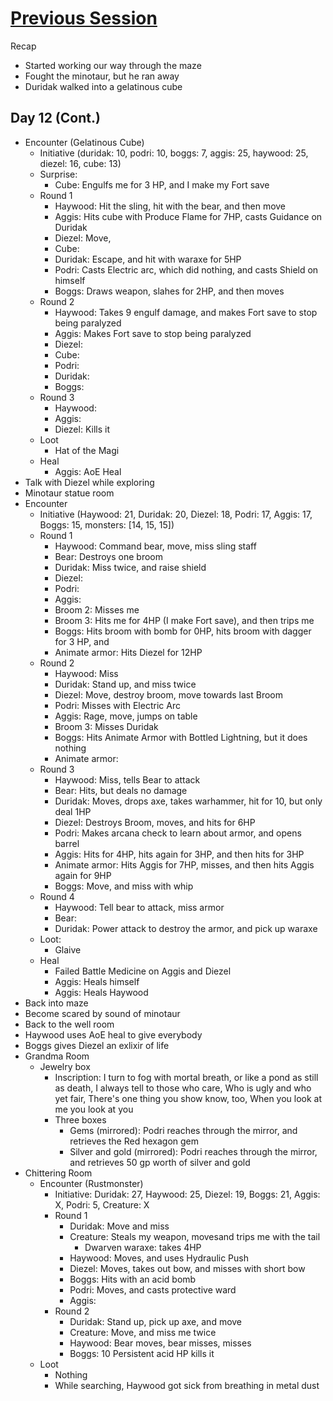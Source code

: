 # [Previous Session](2020-03-23.md) 
Recap

- Started working our way through the maze
- Fought the minotaur, but he ran away
- Duridak walked into a gelatinous cube

## Day 12 (Cont.) 

- Encounter (Gelatinous Cube)
  - Initiative (duridak: 10, podri: 10, boggs: 7, aggis: 25, haywood: 25, diezel: 16, cube: 13)
  - Surprise: 
    - Cube: Engulfs me for 3 HP, and I make my Fort save
  - Round 1
    - Haywood: Hit the sling, hit with the bear, and then move
    - Aggis: Hits cube with Produce Flame for 7HP, casts Guidance on Duridak
    - Diezel: Move, 
    - Cube: 
    - Duridak: Escape, and hit with waraxe for 5HP
    - Podri: Casts Electric arc, which did nothing, and casts Shield on himself
    - Boggs: Draws weapon, slahes for 2HP, and then moves
  - Round 2
    - Haywood: Takes 9 engulf damage, and makes Fort save to stop being paralyzed
    - Aggis: Makes Fort save to stop being paralyzed
    - Diezel: 
    - Cube: 
    - Podri: 
    - Duridak: 
    - Boggs: 
  - Round 3
    - Haywood: 
    - Aggis: 
    - Diezel: Kills it
  - Loot
    - Hat of the Magi
  - Heal
    - Aggis: AoE Heal
- Talk with Diezel while exploring
- Minotaur statue room
- Encounter
  - Initiative (Haywood: 21, Duridak: 20, Diezel: 18, Podri: 17, Aggis: 17, Boggs: 15, monsters: [14, 15, 15])
  - Round 1
    - Haywood: Command bear, move, miss sling staff
    - Bear: Destroys one broom
    - Duridak: Miss twice, and raise shield
    - Diezel: 
    - Podri: 
    - Aggis: 
    - Broom 2: Misses me 
    - Broom 3: Hits me for 4HP (I make Fort save), and then trips me
    - Boggs: Hits broom with bomb for 0HP, hits broom with dagger for 3 HP, and 
    - Animate armor: Hits Diezel for 12HP
  - Round 2
    - Haywood: Miss
    - Duridak: Stand up, and miss twice
    - Diezel: Move, destroy broom, move towards last Broom
    - Podri: Misses with Electric Arc
    - Aggis: Rage, move, jumps on table
    - Broom 3: Misses Duridak
    - Boggs: Hits Animate Armor with Bottled Lightning, but it does nothing
    - Animate armor: 
  - Round 3
    - Haywood: Miss, tells Bear to attack
    - Bear: Hits, but deals no damage
    - Duridak: Moves, drops axe, takes warhammer, hit for 10, but only deal 1HP
    - Diezel: Destroys Broom, moves, and hits for 6HP
    - Podri: Makes arcana check to learn about armor, and opens barrel
    - Aggis: Hits for 4HP, hits again for 3HP, and then hits for 3HP
    - Animate armor: Hits Aggis for 7HP, misses, and then hits Aggis again for 9HP
    - Boggs: Move, and miss with whip
  - Round 4
    - Haywood: Tell bear to attack, miss armor
    - Bear: 
    - Duridak: Power attack to destroy the armor, and pick up waraxe
  - Loot: 
    - Glaive
  - Heal
    - Failed Battle Medicine on Aggis and Diezel
    - Aggis: Heals himself
    - Aggis: Heals Haywood
- Back into maze
- Become scared by sound of minotaur
- Back to the well room
- Haywood uses AoE heal to give everybody 
- Boggs gives Diezel an exlixir of life 
- Grandma Room
  - Jewelry box
    - Inscription: I turn to fog with mortal breath, or like a pond as still as death, I always tell to those who care, Who is ugly and who yet fair, There's one thing you show know, too, When you look at me you look at you
    - Three boxes
      - Gems (mirrored): Podri reaches through the mirror, and retrieves the Red hexagon gem
      - Silver and gold (mirrored): Podri reaches through the mirror, and retrieves 50 gp worth of silver and gold
- Chittering Room
  - Encounter (Rustmonster)
    - Initiative: Duridak: 27, Haywood: 25, Diezel: 19, Boggs: 21, Aggis: X, Podri: 5, Creature: X
    - Round 1
      - Duridak: Move and miss
      - Creature: Steals my weapon, movesand trips me with the tail
        - Dwarven waraxe: takes 4HP
      - Haywood: Moves, and uses Hydraulic Push
      - Diezel: Moves, takes out bow, and misses with short bow
      - Boggs: Hits with an acid bomb
      - Podri: Moves, and casts protective ward
      - Aggis: 
    - Round 2
      - Duridak: Stand up, pick up axe, and move
      - Creature: Move, and miss me twice
      - Haywood: Bear moves, bear misses, misses 
      - Boggs: 10 Persistent acid HP kills it
  - Loot
    - Nothing
    - While searching, Haywood got sick from breathing in metal dust
    
